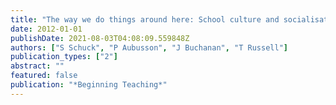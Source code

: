 ```yaml
---
title: "The way we do things around here: School culture and socialisation"
date: 2012-01-01
publishDate: 2021-08-03T04:08:09.559848Z
authors: ["S Schuck", "P Aubusson", "J Buchanan", "T Russell"]
publication_types: ["2"]
abstract: ""
featured: false
publication: "*Beginning Teaching*"
---
```


